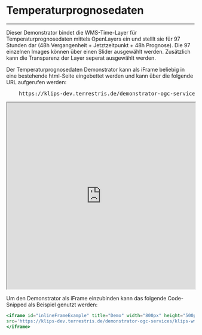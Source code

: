 # Temperaturprognosedaten
***

Dieser Demonstrator bindet die WMS-Time-Layer für Temperaturprognosedaten mittels OpenLayers ein und stelllt sie für 97 Stunden dar (48h Vergangenheit + Jetztzeitpunkt + 48h Prognose). Die 97 einzelnen Images können über einen Slider ausgewählt werden. Zusätzlich kann die Transparenz der Layer seperat ausgewählt werden.

Der Temperaturprognosedaten Demonstrator kann als iFrame beliebig in eine bestehende html-Seite eingebettet werden und kann über die folgende URL aufgerufen werden:

<pre>
    <a>https://klips-dev.terrestris.de/demonstrator-ogc-services/klips-wmts-demo/</a>
</pre>

<iframe id="inlineFrameExample" title="Demo" width="100%" height="500px"
src='https://klips-dev.terrestris.de/demonstrator-ogc-services/klips-wmts-demo/'>
</iframe>

Um den Demonstrator als iFrame einzubinden kann das folgende Code-Snipped als Beispiel genutzt werden:

```jsx
<iframe id="inlineFrameExample" title="Demo" width="800px" height="500px"
src='https://klips-dev.terrestris.de/demonstrator-ogc-services/klips-wmts-demo/'>
</iframe>
```